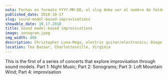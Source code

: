 ```yaml
---
nota: Fechas en formato YYYY-MM-DD, el slug debe ser el nombre de folder en public/news/. i.e. "public/news/<mi-slug>/imagen.jpg"
published_date: 2018-10-17
slug: sound-model-based-improvisations
showable_date: 10.17.2018
title: Sound model-based improvisations
image: sonogram.jpeg
img_width: 400
description: Christopher Luna-Mega, electric guitar/electronics; Diego Villaseñor, amplified flute
location: Tea Bazaar, Charlottesville, Virginia
---
```


This is the first of a series of concerts that explore improvisation through sound models. Part 1: Night Music; Part 2: Sonograms; Part 3: Loft Mountain Wind; Part 4: improvisation
